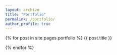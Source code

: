 ```yaml
---
layout: archive
title: "Portfolio"
permalink: /portfolio/
author_profile: true
---
```




{% for post in site.pages.portfolio %}
  {{ post.title }}
  
{% endfor %}
